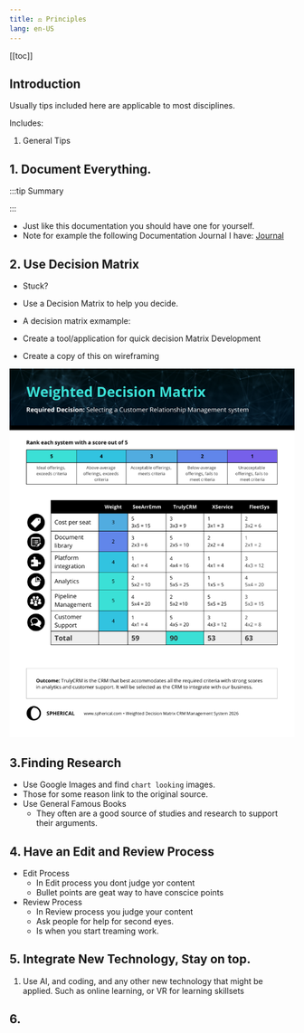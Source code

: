 ```yaml
---
title: ⚖️ Principles
lang: en-US
---
```


[[toc]]

## Introduction

Usually tips included here are applicable to most disciplines.

Includes:
1. General Tips


## 1. Document Everything.

:::tip Summary

:::

- Just like this documentation you should have one for yourself.
- Note for example the following Documentation Journal I have: [Journal](/journal/)

## 2. Use Decision Matrix

- Stuck?
- Use a Decision Matrix to help you decide.
- A decision matrix exmample:
- Create a tool/application for quick decision Matrix Development

- Create a copy of this on wireframing

![](./../.vuepress/public/img/2023-09-18-14-51-54.png)


## 3.Finding Research

- Use Google Images and find `chart looking` images.
- Those for some reason link to the original source.
- Use General Famous Books
  - They often are a good source of studies and research to support their arguments.



## 4. Have an Edit and Review Process

- Edit Process
  - In Edit process you dont judge yor content
  - Bullet points are geat way to have conscice points
- Review Process
  - In Review process you judge your content
  - Ask people for help for second eyes.
  - Is when you start treaming work.


## 5. Integrate New Technology, Stay on top.

1. Use AI, and coding, and any other new technology that might be applied. Such as online learning, or VR for learning skillsets



## 6. 





















